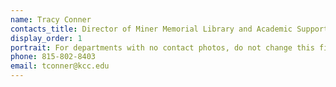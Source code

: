 ```yaml
---
name: Tracy Conner
contacts_title: Director of Miner Memorial Library and Academic Support Services
display_order: 1
portrait: For departments with no contact photos, do not change this field.
phone: 815-802-8403
email: tconner@kcc.edu
---
```

